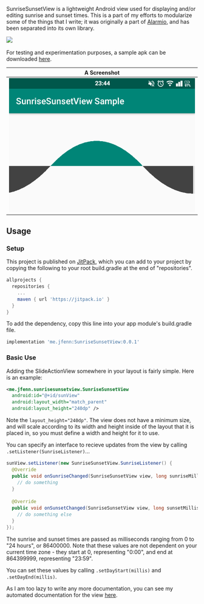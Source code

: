 SunriseSunsetView is a lightweight Android view used for displaying and/or editing sunrise and sunset times. This is a part of my efforts to modularize some of the things that I write; it was originally a part of [Alarmio](https://jfenn.me/projects/alarmio), and has been separated into its own library.

[![](https://jitpack.io/v/me.jfenn/SunriseSunsetView.svg)](https://jitpack.io/#me.jfenn/SunriseSunsetView)

For testing and experimentation purposes, a sample apk can be downloaded [here](https://jfenn.me/projects/sunrisesunsetview).

|A Screenshot|
|-----|
|![img](./.github/images/screenshot.png?raw=true)|

## Usage

### Setup

This project is published on [JitPack](https://jitpack.io), which you can add to your project by copying the following to your root build.gradle at the end of "repositories".

```gradle
allprojects {
  repositories {
    ...
    maven { url 'https://jitpack.io' }
  }
}
```

To add the dependency, copy this line into your app module's build.gradle file.

```gradle
implementation 'me.jfenn:SunriseSunsetView:0.0.1'
```

### Basic Use

Adding the SlideActionView somewhere in your layout is fairly simple. Here is an example:

```xml
<me.jfenn.sunrisesunsetview.SunriseSunsetView
  android:id="@+id/sunView"
  android:layout_width="match_parent"
  android:layout_height="240dp" />
```

Note the `layout_height="240dp"`. The view does not have a minimum size, and will scale according to its width and height inside of the layout that it is placed in, so you must define a width and height for it to use.

You can specify an interface to recieve updates from the view by calling `.setListener(SunriseListener)`...

```java
sunView.setListener(new SunriseSunsetView.SunriseListener() {
  @Override
  public void onSunriseChanged(SunriseSunsetView view, long sunriseMillis) {
    // do something
  }
  
  @Override
  public void onSunsetChanged(SunriseSunsetView view, long sunsetMillis) {
    // do something else
  }
});
```

The sunrise and sunset times are passed as milliseconds ranging from 0 to "24 hours", or 86400000. Note that these values are not dependent on your current time zone - they start at 0, representing "0:00", and end at 864399999, representing "23:59".

You can set these values by calling `.setDayStart(millis)` and `.setDayEnd(millis)`.

As I am too lazy to write any more documentation, you can see my automated documentation for the view [here](https://jfenn.me/projects/sunrisesunsetview/docs/sunrisesunsetview/src/main/java/me/jfenn/sunrisesunsetview/SunriseSunsetView).
